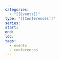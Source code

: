 ```yaml
---
categories:
  - "[[Events]]"
type: "[[Conferences]]"
series: 
start: 
end: 
loc: 
tags:
  - events
  - conferences
---
```

